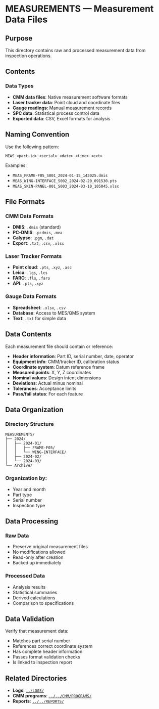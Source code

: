 # MEASUREMENTS — Measurement Data Files

## Purpose

This directory contains raw and processed measurement data from inspection operations.

## Contents

### Data Types
- **CMM data files**: Native measurement software formats
- **Laser tracker data**: Point cloud and coordinate files
- **Gauge readings**: Manual measurement records
- **SPC data**: Statistical process control data
- **Exported data**: CSV, Excel formats for analysis

## Naming Convention

Use the following pattern:
```
MEAS_<part-id>_<serial>_<date>_<time>.<ext>
```

Examples:
- `MEAS_FRAME-F05_S001_2024-01-15_143025.dmis`
- `MEAS_WING-INTERFACE_S002_2024-02-20_091530.pts`
- `MEAS_SKIN-PANEL-001_S003_2024-03-10_105045.xlsx`

## File Formats

### CMM Data Formats
- **DMIS**: `.dmis` (standard)
- **PC-DMIS**: `.pcdmis`, `.mea`
- **Calypso**: `.pgm`, `.dat`
- **Export**: `.txt`, `.csv`, `.xlsx`

### Laser Tracker Formats
- **Point cloud**: `.pts`, `.xyz`, `.asc`
- **Leica**: `.lgs`, `.lcs`
- **FARO**: `.fls`, `.faro`
- **API**: `.pts`, `.xyz`

### Gauge Data Formats
- **Spreadsheet**: `.xlsx`, `.csv`
- **Database**: Access to MES/QMS system
- **Text**: `.txt` for simple data

## Data Contents

Each measurement file should contain or reference:
- **Header information**: Part ID, serial number, date, operator
- **Equipment info**: CMM/tracker ID, calibration status
- **Coordinate system**: Datum reference frame
- **Measured points**: X, Y, Z coordinates
- **Nominal values**: Design intent dimensions
- **Deviations**: Actual minus nominal
- **Tolerances**: Acceptance limits
- **Pass/fail status**: For each feature

## Data Organization

### Directory Structure
```
MEASUREMENTS/
├── 2024/
│   ├── 2024-01/
│   │   ├── FRAME-F05/
│   │   └── WING-INTERFACE/
│   ├── 2024-02/
│   └── 2024-03/
└── Archive/
```

### Organization by:
- Year and month
- Part type
- Serial number
- Inspection type

## Data Processing

### Raw Data
- Preserve original measurement files
- No modifications allowed
- Read-only after creation
- Backed up immediately

### Processed Data
- Analysis results
- Statistical summaries
- Derived calculations
- Comparison to specifications

## Data Validation

Verify that measurement data:
- Matches part serial number
- References correct coordinate system
- Has complete header information
- Passes format validation checks
- Is linked to inspection report

## Related Directories

- **Logs**: [`../LOGS/`](../LOGS/)
- **CMM programs**: [`../../CMM/PROGRAMS/`](../../CMM/PROGRAMS/)
- **Reports**: [`../../REPORTS/`](../../REPORTS/)
